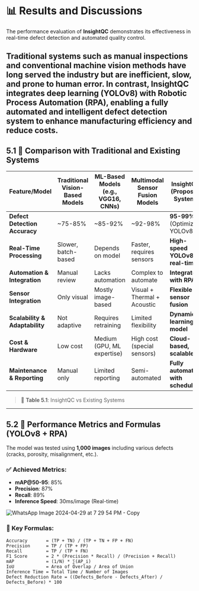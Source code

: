 # 📊 Results and Discussions

The performance evaluation of **InsightQC** demonstrates its effectiveness in real-time defect detection and automated quality control.

Traditional systems such as manual inspections and conventional machine vision methods have long served the industry but are inefficient, slow, and prone to human error. In contrast, **InsightQC** integrates deep learning (YOLOv8) with Robotic Process Automation (RPA), enabling a fully automated and intelligent defect detection system to enhance manufacturing efficiency and reduce costs.
---

## 5.1 📌 Comparison with Traditional and Existing Systems

| Feature/Model | Traditional Vision-Based Models | ML-Based Models (e.g., VGG16, CNNs) | Multimodal Sensor Fusion Models | **InsightQC (Proposed System)** |
|--------------|-------------------------------|-----------------------------------|-------------------------------|-------------------------------|
| **Defect Detection Accuracy** | ~75-85% | ~85-92% | ~92-98% | **95-99%** (Optimized YOLOv8) |
| **Real-Time Processing** | Slower, batch-based | Depends on model | Faster, requires sensors | **High-speed YOLOv8 real-time** |
| **Automation & Integration** | Manual review | Lacks automation | Complex to automate | **Integrated with RPA** |
| **Sensor Integration** | Only visual | Mostly image-based | Visual + Thermal + Acoustic | **Flexible sensor fusion** |
| **Scalability & Adaptability** | Not adaptive | Requires retraining | Limited flexibility | **Dynamic learning model** |
| **Cost & Hardware** | Low cost | Medium (GPU, ML expertise) | High cost (special sensors) | **Cloud-based, scalable** |
| **Maintenance & Reporting** | Manual only | Limited reporting | Semi-automated | **Fully automated with scheduling** |

> 📌 **Table 5.1**: InsightQC vs Existing Systems

---

## 5.2 📐 Performance Metrics and Formulas (YOLOv8 + RPA)

The model was tested using **1,000 images** including various defects (cracks, porosity, misalignment, etc.).

### ✅ Achieved Metrics:
- **mAP@50-95**: 85%
- **Precision**: 87%
- **Recall**: 89%
- **Inference Speed**: 30ms/image (Real-time)

![WhatsApp Image 2024-04-29 at 7 29 54 PM - Copy](https://github.com/user-attachments/assets/0ddc8a97-02f9-48e4-b15d-7c4ca0ed69ba)


### 📏 Key Formulas:

```text
Accuracy       = (TP + TN) / (TP + TN + FP + FN)
Precision      = TP / (TP + FP)
Recall         = TP / (TP + FN)
F1 Score       = 2 * (Precision * Recall) / (Precision + Recall)
mAP            = (1/N) * ∑(AP_i)
IoU            = Area of Overlap / Area of Union
Inference Time = Total Time / Number of Images
Defect Reduction Rate = ((Defects_Before - Defects_After) / Defects_Before) * 100

